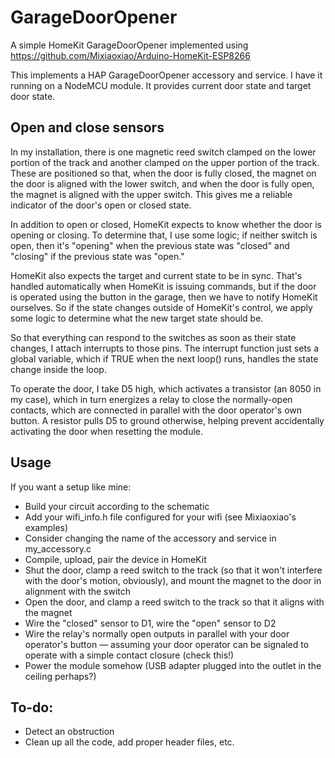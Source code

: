 # GarageDoorOpener
A simple HomeKit GarageDoorOpener implemented using https://github.com/Mixiaoxiao/Arduino-HomeKit-ESP8266

This implements a HAP GarageDoorOpener accessory and service. I have it running on a NodeMCU module. It provides current door state and target door state.

## Open and close sensors

In my installation, there is one magnetic reed switch clamped on the lower portion of the track and another clamped on the upper portion of the track. These are positioned so that, when the door is fully closed, the magnet on the door is aligned with the lower switch, and when the door is fully open, the magnet is aligned with the upper switch. This gives me a reliable indicator of the door's open or closed state.

In addition to open or closed, HomeKit expects to know whether the door is opening or closing. To determine that, I use some logic; if neither switch is open, then it's "opening" when the previous state was "closed" and "closing" if the previous state was "open."

HomeKit also expects the target and current state to be in sync. That's handled automatically when HomeKit is issuing commands, but if the door is operated using the button in the garage, then we have to notify HomeKit ourselves. So if the state changes outside of HomeKit's control, we apply some logic to determine what the new target state should be.

So that everything can respond to the switches as soon as their state changes, I attach interrupts to those pins. The interrupt function just sets a global variable, which if TRUE when the next loop() runs, handles the state change inside the loop.

To operate the door, I take D5 high, which activates a transistor (an 8050 in my case), which in turn energizes a relay to close the normally-open contacts, which are connected in parallel with the door operator's own button. A resistor pulls D5 to ground otherwise, helping prevent accidentally activating the door when resetting the module.

## Usage

If you want a setup like mine:
- Build your circuit according to the schematic
- Add your wifi_info.h file configured for your wifi (see Mixiaoxiao's examples)
- Consider changing the name of the accessory and service in my_accessory.c
- Compile, upload, pair the device in HomeKit
- Shut the door, clamp a reed switch to the track (so that it won't interfere with the door's motion, obviously), and mount the magnet to the door in alignment with the switch
- Open the door, and clamp a reed switch to the track so that it aligns with the magnet
- Wire the "closed" sensor to D1, wire the "open" sensor to D2
- Wire the relay's normally open outputs in parallel with your door operator's button — assuming your door operator can be signaled to operate with a simple contact closure (check this!)
- Power the module somehow (USB adapter plugged into the outlet in the ceiling perhaps?)


## To-do:
- Detect an obstruction
- Clean up all the code, add proper header files, etc.
